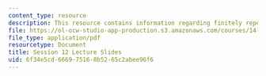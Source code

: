 ```yaml
---
content_type: resource
description: This resource contains information regarding finitely repeated games.
file: https://ol-ocw-studio-app-production.s3.amazonaws.com/courses/14-12-economic-applications-of-game-theory-fall-2012/6f34e5cd666975168b5265c2abee96f6_MIT14_12F12_slides12.pdf
file_type: application/pdf
resourcetype: Document
title: Session 12 Lecture Slides
uid: 6f34e5cd-6669-7516-8b52-65c2abee96f6
---
```

